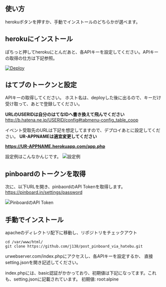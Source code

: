 ## 使い方
herokuボタンを押すか、手動でインストールのどちらかが選べます。

## herokuにインストール
ぽちっと押してherokuにとんだあと、各APIキーを設定してください。APIキーの取得の仕方は下記参照。

[![Deploy](https://www.herokucdn.com/deploy/button.png)](https://heroku.com/deploy)


## はてブのトークンと設定
APIキーの取得してください。
ホスト名は、deployした後に出るので、キーだけ受け取って、あとで登録してください。

**URLのUSERIDは自分のはてなIDへ書き換えて飛んでください**
http://b.hatena.ne.jp/USERID/config#tabmenu-config_table_coop


イベント受取先のURLは下記を想定してますので、デプロイあとに設定してください。
**UR-APPNAMEは適宜変更してください**

 **https://UR-APPNAME.herokuapp.com/app.php**


設定例はこんなかんじです。
![設定例](http://i.imgur.com/Q6M7R7T.png "設定例")


## pinboardのトークンを取得
次に、以下URLを開き、pinbaordのAPI Tokenを取得します。
https://pinboard.in/settings/password

![PinboardのAPI Token](http://i.imgur.com/sfIEXwA.png "PinboardのAPI Token")


## 手動でインストール
apacheのディレクトリ配下に移動し、リポジトリをチェックアウト

```
cd /var/www/html/
git clone https://github.com/j138/post_pinboard_via_hatebu.git
```

urwebserver.com/index.phpにアクセスし、各APIキーを設定するか、
直接setting.jsonを開き記述してください。

index.phpには、basic認証がかかっており、初期値は下記になってます。これも、setting.jsonに記載されています。
初期値: root:alpine
